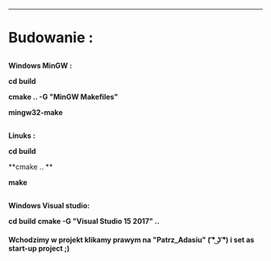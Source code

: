 ----
# Budowanie :

##
 **Windows MinGW :**

**cd build**

**cmake .. -G "MinGW Makefiles"**

**mingw32-make**

##
 **Linuks :**

**cd build**

**cmake .. **

**make**

##
  **Windows Visual studio:**

**cd build**
**cmake -G "Visual Studio 15 2017" ..**


####
**Wchodzimy w projekt klikamy prawym na "Patrz_Adasiu" ( ͡° ͜ʖ ͡°) i set as start-up project ;)**
